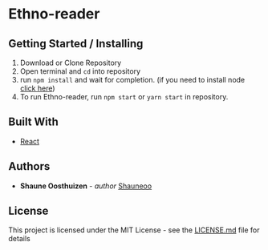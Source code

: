 # Ethno-reader

## Getting Started / Installing
1. Download or Clone Repository
2. Open terminal and `cd` into repository
3. run `npm install` and wait for completion. (if you need to install node [click here](https://changelog.com/posts/install-node-js-with-homebrew-on-os-x))
4. To run Ethno-reader, run `npm start` or `yarn start` in repository.

## Built With
* [React](https://facebook.github.io/react/)

## Authors
* **Shaune Oosthuizen** - *author* [Shauneoo](https://github.com/Shauneoo)

## License
This project is licensed under the MIT License - see the [LICENSE.md](LICENSE.md) file for details
